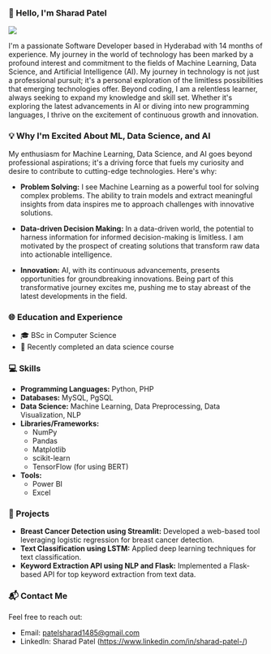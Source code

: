 
### 👋 Hello, I'm Sharad Patel
![](https://komarev.com/ghpvc/?username=sharadpatell&color=brightgreen&label=PROFILE+VIEWS)

I'm a passionate Software Developer based in Hyderabad with 14 months of experience. My journey in the world of technology has been marked by a profound interest and commitment to the fields of Machine Learning, Data Science, and Artificial Intelligence (AI).
My journey in technology is not just a professional pursuit; it's a personal exploration of the limitless possibilities that emerging technologies offer. Beyond coding, I am a relentless learner, always seeking to expand my knowledge and skill set. Whether it's exploring the latest advancements in AI or diving into new programming languages, I thrive on the excitement of continuous growth and innovation.


### 💡 Why I'm Excited About ML, Data Science, and AI

My enthusiasm for Machine Learning, Data Science, and AI goes beyond professional aspirations; it's a driving force that fuels my curiosity and desire to contribute to cutting-edge technologies. Here's why:

- **Problem Solving:** I see Machine Learning as a powerful tool for solving complex problems. The ability to train models and extract meaningful insights from data inspires me to approach challenges with innovative solutions.

- **Data-driven Decision Making:** In a data-driven world, the potential to harness information for informed decision-making is limitless. I am motivated by the prospect of creating solutions that transform raw data into actionable intelligence.

- **Innovation:** AI, with its continuous advancements, presents opportunities for groundbreaking innovations. Being part of this transformative journey excites me, pushing me to stay abreast of the latest developments in the field.

### 🌐 Education and Experience

- 🎓 BSc in Computer Science
- 🚀 Recently completed an data science course

### 💻 Skills

- **Programming Languages:** Python, PHP
- **Databases:** MySQL, PgSQL
- **Data Science:** Machine Learning, Data Preprocessing, Data Visualization, NLP
- **Libraries/Frameworks:**
  - NumPy
  - Pandas
  - Matplotlib
  - scikit-learn
  - TensorFlow (for using BERT)
- **Tools:**
  - Power BI
  - Excel



### 🚀 Projects

- **Breast Cancer Detection using Streamlit:** Developed a web-based tool leveraging logistic regression for breast cancer detection.
- **Text Classification using LSTM:** Applied deep learning techniques for text classification.
- **Keyword Extraction API using NLP and Flask:** Implemented a Flask-based API for top keyword extraction from text data.

### 📬 Contact Me

Feel free to reach out:

- Email: patelsharad1485@gmail.com
- LinkedIn: Sharad Patel  (https://www.linkedin.com/in/sharad-patel-/)




